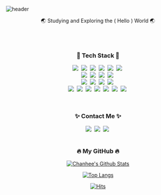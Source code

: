 ![header](https://capsule-render.vercel.app/api?type=waving&height=280&color=EB5757&fontColor=FFFFFF&text=Hi,%20I'm%20Chanhee&animation=blink&fontAlignY=40)


<p align="center">
    🌏 Studying and Exploring the ( Hello ) World 🌏
</p>

<br/>
<br/>
<!-- TECH STACK -->
<h3 align="center">🚀 Tech Stack 🚀</h3>
<p align="center">
    <img src="https://img.shields.io/badge/React-61DAFB?style=flat-square&logo=React&logoColor=white"/></a>&nbsp
    <img src="https://img.shields.io/badge/Redux-764ABC?style=flat-square&logo=Redux&logoColor=white"/></a>&nbsp
    <img src="https://img.shields.io/badge/Redux%20Saga-999999?style=flat-square&logo=Redux-Saga&logoColor=white"/></a>&nbsp
    <img src="https://img.shields.io/badge/Javascript-ffb13b?style=flat-square&logo=javascript&logoColor=white"/></a>&nbsp
    <img src="https://img.shields.io/badge/Typescript-3178C6?style=flat-square&logo=Typescript&logoColor=white"/></a>&nbsp
    <img src="https://img.shields.io/badge/Node.js-339933?style=flat-square&logo=Node.js&logoColor=white"/></a>&nbsp
    <br/>  
    <img src="https://img.shields.io/badge/HTML5-E34F26?style=flat-square&logo=HTML5&logoColor=white"/></a>&nbsp
    <img src="https://img.shields.io/badge/css-1572B6?style=flat-square&logo=css3&logoColor=white"/></a>&nbsp
    <img src="https://img.shields.io/badge/styled%20components-DB7093?style=flat-square&logo=styled-components&logoColor=white"/></a>&nbsp
    <img src="https://img.shields.io/badge/Sass-CC6699?style=flat-square&logo=Sass&logoColor=white"/></a>&nbsp
    <br/>
    <img src="https://img.shields.io/badge/Android-3DDC84?style=flat-square&logo=Android&logoColor=white"/></a>&nbsp
    <img src="https://img.shields.io/badge/Java-007396?style=flat-square&logo=Java&logoColor=white"/></a>&nbsp
    <img src="https://img.shields.io/badge/Python-3776AB?style=flat-square&logo=Python&logoColor=white"/></a>&nbsp
    <img src="https://img.shields.io/badge/RubyOnRails-CC0000?style=flat-square&logo=RubyOnRails&logoColor=white"/></a>&nbsp
    <br/>
    <img src="https://img.shields.io/badge/Mysql-E6B91E?style=flat-square&logo=MySql&logoColor=white"/></a>&nbsp 
    <img src="https://img.shields.io/badge/SQLite-003B57?style=flat-square&logo=SQLite&logoColor=white"/></a>&nbsp 
    <img src="https://img.shields.io/badge/Sequelize-52B0E7?style=flat-square&logo=Sequelize&logoColor=white"/></a>&nbsp 
    <img src="https://img.shields.io/badge/aws-333664?style=flat-square&logo=amazon-aws&logoColor=white"/></a>&nbsp
    <img src="https://img.shields.io/badge/Firebase-FFCA28?style=flat-square&logo=Firebase&logoColor=white"/></a>&nbsp 
    <img src="https://img.shields.io/badge/Figma-F24E1E?style=flat-square&logo=Figma&logoColor=white"/></a>&nbsp
    <img src="https://img.shields.io/badge/AdobeXD-FF61F6?style=flat-square&logo=AdobeXD&logoColor=white"/></a>&nbsp
</p>

<!-- CONTACT -->
<br/>
<h3 align="center">✨ Contact Me ✨</h3>
    <p align="center">
      <a href="https://velog.io/@averycode"><img src="https://img.shields.io/badge/Tech%20Blog-11B48A?style=flat-square&logo=Vimeo&logoColor=white&link=https://velog.io/@averycode"/></a>&nbsp
      <a href="mailto:chan420420@gmail.com"><img src="https://img.shields.io/badge/Gmail-d14836?style=flat-square&logo=Gmail&logoColor=white&link=mailto:chan420420@gmail.com"/></a>&nbsp
      <a href="https://www.linkedin.com/in/chanhee-jeong/"><img src="https://img.shields.io/badge/Linked%20In-0A66C2?style=flat-square&logo=LinkedIn&logoColor=white&link=https://www.linkedin.com/in/chanhee-jeong/"/></a>&nbsp
<br>

<!-- GITHUB INFOS -->
<br/>
<div align="center">
<h3 align="center">🔥 My GitHub 🔥</h3>

[![Chanhee's Github Stats](https://github-readme-stats.vercel.app/api?username=chaneeii&theme=vue&show_icons=true)](https://github.com/chaneeii)


[![Top Langs](https://github-readme-stats.vercel.app/api/top-langs/?username=chaneeii&theme=vue&layout=compact)](https://github.com/chaneeii)

</div>



<div align="center">

[![Hits](https://hits.seeyoufarm.com/api/count/incr/badge.svg?url=https%3A%2F%2Fgithub.com%2Fchaneeii&count_bg=%234FC08D&title_bg=%23555555&icon=&icon_color=%23E7E7E7&title=hits&edge_flat=false)](https://hits.seeyoufarm.com)

</div>




<!--
https://shields.io/
https://github.com/anuraghazra/github-readme-stats
https://hits.seeyoufarm.com/
https://simpleicons.org/

**chaneeii/chaneeii** is a ✨ _special_ ✨ repository because its `README.md` (this file) appears on your GitHub profile.

Here are some ideas to get you started:

- 🔭 I’m currently working on ...
- 🌱 I’m currently learning ...
- 👯 I’m looking to collaborate on ...
- 🤔 I’m looking for help with ...
- 💬 Ask me about ...
- 📫 How to reach me: ...
- 😄 Pronouns: ...
- ⚡ Fun fact: ...
-->